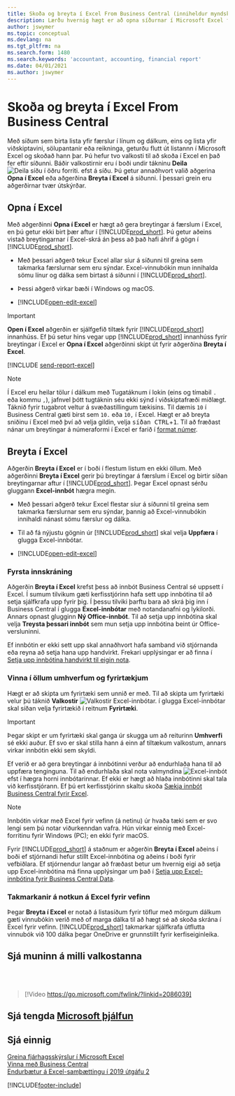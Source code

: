```yaml
---
title: Skoða og breyta í Excel From Business Central (inniheldur myndskeið)
description: Lærðu hvernig hægt er að opna síðurnar í Microsoft Excel frá Business Central til að fá betri gagnagreiningar.
author: jswymer
ms.topic: conceptual
ms.devlang: na
ms.tgt_pltfrm: na
ms.search.form: 1480
ms.search.keywords: 'accountant, accounting, financial report'
ms.date: 04/01/2021
ms.author: jswymer
---
```

# <a name="viewing-and-editing-in-excel-from-business-central"></a><a name="viewing-and-editing-in-excel-from-business-central"></a><a name="viewing-and-editing-in-excel-from-business-central"></a>Skoða og breyta í Excel From Business Central

Með síðum sem birta lista yfir færslur í línum og dálkum, eins og lista yfir viðskiptavini, sölupantanir eða reikninga, geturðu flutt út listannn í Microsoft Excel og skoðað hann þar. Þú hefur tvo valkosti til að skoða í Excel en það fer eftir síðunni. Báðir valkostirnir eru í boði undir tákninu **Deila** ![Deila síðu í öðru forriti.](media/share-icon.png) efst á síðu. Þú getur annaðhvort valið aðgerina **Opna í Excel** eða aðgerðina **Breyta í Excel** á síðunni. Í þessari grein eru aðgerðirnar tvær útskýrðar.

## <a name="open-in-excel"></a><a name="open-in-excel"></a><a name="open-in-excel"></a>Opna í Excel

Með aðgerðinni **Opna í Excel** er hægt að gera breytingar á færslum í Excel, en þú getur ekki birt þær aftur í [!INCLUDE[prod_short](includes/prod_short.md)]. Þú getur aðeins vistað breytingarnar í Excel-skrá án þess að það hafi áhrif á gögn í [!INCLUDE[prod_short](includes/prod_short.md)].

- Með þessari aðgerð tekur Excel allar síur á síðunni til greina sem takmarka færslurnar sem eru sýndar. Excel-vinnubókin mun innihalda sömu línur og dálka sem birtast á síðunni í [!INCLUDE[prod_short](includes/prod_short.md)].

- Þessi aðgerð virkar bæði í Windows og macOS.
- [!INCLUDE[open-edit-excel](includes/open-and-edit-excel.md)]

> [!IMPORTANT]
> **Open í Excel** aðgerðin er sjálfgefið tiltæk fyrir [!INCLUDE[prod_short](includes/prod_short.md)] innanhúss. Ef þú setur hins vegar upp [!INCLUDE[prod_short](includes/prod_short.md)] innanhúss fyrir breytingar í Excel er **Opna í Excel** aðgerðinni skipt út fyrir aðgerðina **Breyta í Excel**.

[!INCLUDE [send-report-excel](includes/send-report-excel.md)] 

> [!NOTE]
> Í Excel eru heilar tölur í dálkum með Tugatáknum í lokin (eins og tímabil  `.`  eða kommu  `,`), jafnvel þótt tugtáknin séu ekki sýnd í viðskiptafræði miðlægt. Táknið fyrir tugabrot veltur á svæðastillingum tækisins. Til dæmis  `10`  í Business Central gæti birst sem  `10.`  eða  `10,`  í Excel. Hægt er að breyta sniðinu í Excel með því að velja gildin, velja  <kbd>síðan CTRL</kbd>+<kbd>1</kbd>. Til að fræðast nánar um breytingar á númeraformi í Excel er farið í  [format númer](https://support.microsoft.com/office/format-numbers-f27f865b-2dc5-4970-b289-5286be8b994a).


## <a name="edit-in-excel"></a><a name="edit-in-excel"></a><a name="edit-in-excel"></a>Breyta í Excel

Aðgerðin **Breyta í Excel** er í boði í flestum listum en ekki öllum. Með aðgerðinni **Breyta í Excel** gerir þú breytingar á færslum í Excel og birtir síðan breytingarnar aftur í [!INCLUDE[prod_short](includes/prod_short.md)]. Þegar Excel opnast sérðu gluggann **Excel-innbót** hægra megin.

- Með þessari aðgerð tekur Excel flestar síur á síðunni til greina sem takmarka færslurnar sem eru sýndar, þannig að Excel-vinnubókin innihaldi nánast sömu færslur og dálka.

- Til að fá nýjustu gögnin úr [!INCLUDE[prod_short](includes/prod_short.md)] skal velja **Uppfæra** í glugga Excel-innbótar.
- [!INCLUDE[open-edit-excel](includes/open-and-edit-excel.md)]

### <a name="first-time-sign-in"></a><a name="first-time-sign-in"></a><a name="first-time-sign-in"></a>Fyrsta innskráning

Aðgerðin **Breyta í Excel** krefst þess að innbót Business Central sé uppsett í Excel. Í sumum tilvikum gæti kerfisstjórinn hafa sett upp innbótina til að setja sjálfkrafa upp fyrir þig. Í þessu tilviki þarftu bara að skrá þig inn í Business Central í glugga **Excel-innbótar** með notandanafni og lykilorði. Annars opnast glugginn **Ný Office-innbót**. Til að setja upp innbótina skal velja **Treysta þessari innbót** sem mun setja upp innbótina beint úr Office-versluninni.

Ef innbótin er ekki sett upp skal annaðhvort hafa samband við stjórnanda eða reyna að setja hana upp handvirkt. Frekari upplýsingar er að finna í [Setja upp innbótina handvirkt til eigin nota](admin-deploy-excel-addin.md#install).

### <a name="work-across-environments-and-companies"></a><a name="work-across-environments-and-companies"></a><a name="work-across-environments-and-companies"></a>Vinna í öllum umhverfum og fyrirtækjum

Hægt er að skipta um fyrirtæki sem unnið er með. Til að skipta um fyrirtæki velur þú táknið **Valkostir** ![Valkostir Excel-innbótar.](media/cogwheel.png "Valkostir Excel-innbótar") í glugga Excel-innbótar skal síðan velja fyrirtækið í reitnum **Fyrirtæki**.  

> [!IMPORTANT]
> Þegar skipt er um fyrirtæki skal ganga úr skugga um að reiturinn **Umhverfi** sé ekki auður. Ef svo er skal stilla hann á einn af tiltækum valkostum, annars virkar innbótin ekki sem skyldi.  

Ef verið er að gera breytingar á innbótinni verður að endurhlaða hana til að uppfæra tenginguna. Til að endurhlaða skal nota valmyndina ![Excel-innbót](media/excel-addin-menu.png "Valkostir Excel-innbótar") efst í hægra horni innbótarinnar. Ef ekki er hægt að hlaða innbótinni skal tala við kerfisstjórann. Ef þú ert kerfisstjórinn skaltu skoða [Sækja innbót Business Central fyrir Excel](admin-deploy-excel-addin.md).

> [!NOTE]
> Innbótin virkar með Excel fyrir vefinn (á netinu) úr hvaða tæki sem er svo lengi sem þú notar viðurkenndan vafra. Hún virkar einnig með Excel-forritinu fyrir Windows (PC); en ekki fyrir macOS.
>
> Fyrir [!INCLUDE[prod_short](includes/prod_short.md)] á staðnum er aðgerðin **Breyta í Excel** aðeins í boði ef stjórnandi hefur stillt Excel-innbótina og aðeins í boði fyrir vefbiðlara. Ef stjórnendur langar að fræðast betur um hvernig eigi að setja upp Excel-innbótina má finna upplýsingar um það í [Setja upp Excel-innbótina fyrir Business Central Data](/dynamics365/business-central/dev-itpro/administration/configuring-excel-addin).

### <a name="limits-when-using-excel-for-the-web"></a><a name="limits-when-using-excel-for-the-web"></a><a name="limits-when-using-excel-for-the-web"></a>Takmarkanir á notkun á Excel fyrir vefinn

Þegar **Breyta í Excel** er notað á listasíðum fyrir töflur með mörgum dálkum gæti vinnubókin verið með of marga dálka til að hægt sé að skoða skrána í Excel fyrir vefinn. [!INCLUDE[prod_short](includes/prod_short.md)] takmarkar sjálfkrafa útflutta vinnubók við 100 dálka þegar OneDrive er grunnstillt fyrir kerfiseiginleika. 

## <a name="see-the-differences-between-the-options"></a><a name="see-the-differences-between-the-options"></a><a name="see-the-differences-between-the-options"></a>Sjá muninn á milli valkostanna
<br><br>  

> [!Video https://go.microsoft.com/fwlink/?linkid=2086039]

## <a name="see-related-microsoft-training"></a><a name="see-related-microsoft-training"></a><a name="see-related-microsoft-training"></a>Sjá tengda [Microsoft þjálfun](/training/modules/configure-powerbi-excel-dynamics-365-business-central/index)

## <a name="see-also"></a><a name="see-also"></a><a name="see-also"></a>Sjá einnig

[Greina fjárhagsskýrslur í Microsoft Excel](finance-analyze-excel.md)  
[Vinna með Business Central](ui-work-product.md)  
[Endurbætur á Excel-samþættingu í 2019 útgáfu 2](/dynamics365-release-plan/2019wave2/dynamics365-business-central/enhancements-excel-integration)  


[!INCLUDE[footer-include](includes/footer-banner.md)]
